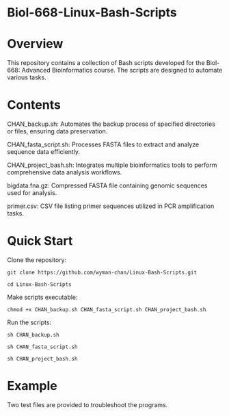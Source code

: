 # Biol-668-Linux-Bash-Scripts

# Overview
This repository contains a collection of Bash scripts developed for the Biol-668: Advanced Bioinformatics course. The scripts are designed to automate various tasks.

# Contents
CHAN_backup.sh: Automates the backup process of specified directories or files, ensuring data preservation.

CHAN_fasta_script.sh: Processes FASTA files to extract and analyze sequence data efficiently.

CHAN_project_bash.sh: Integrates multiple bioinformatics tools to perform comprehensive data analysis workflows.

bigdata.fna.gz: Compressed FASTA file containing genomic sequences used for analysis.

primer.csv: CSV file listing primer sequences utilized in PCR amplification tasks.

# Quick Start
Clone the repository:

`git clone https://github.com/wyman-chan/Linux-Bash-Scripts.git`

`cd Linux-Bash-Scripts`

Make scripts executable:

`chmod +x CHAN_backup.sh CHAN_fasta_script.sh CHAN_project_bash.sh`

Run the scripts:

`sh CHAN_backup.sh`

`sh CHAN_fasta_script.sh`

`sh CHAN_project_bash.sh`

# Example
Two test files are provided to troubleshoot the programs.

